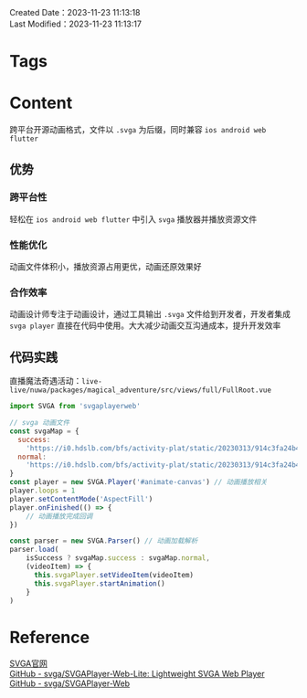 Created Date：2023-11-23 11:13:18  
Last Modified：2023-11-23 11:13:17

# Tags

# Content

跨平台开源动画格式，文件以 `.svga` 为后缀，同时兼容 `ios android web flutter`

## 优势

### 跨平台性

轻松在 `ios android web flutter` 中引入 `svga` 播放器并播放资源文件  

### 性能优化

动画文件体积小，播放资源占用更优，动画还原效果好

### 合作效率

动画设计师专注于动画设计，通过工具输出 `.svga` 文件给到开发者，开发者集成 `svga player` 直接在代码中使用。大大减少动画交互沟通成本，提升开发效率

## 代码实践

直播魔法奇遇活动：`live-live/nuwa/packages/magical_adventure/src/views/full/FullRoot.vue`

```js
import SVGA from 'svgaplayerweb'

// svga 动画文件
const svgaMap = {
  success:
    'https://i0.hdslb.com/bfs/activity-plat/static/20230313/914c3fa24b42b66ec286f08e3d89a3b7/reZDqJfiTw.svga',
  normal:
    'https://i0.hdslb.com/bfs/activity-plat/static/20230313/914c3fa24b42b66ec286f08e3d89a3b7/4klbkrH7qP.svga'
}
const player = new SVGA.Player('#animate-canvas') // 动画播放相关
player.loops = 1
player.setContentMode('AspectFill')
player.onFinished(() => {
	// 动画播放完成回调
})

const parser = new SVGA.Parser() // 动画加载解析
parser.load(
    isSuccess ? svgaMap.success : svgaMap.normal,
    (videoItem) => {
      this.svgaPlayer.setVideoItem(videoItem)
      this.svgaPlayer.startAnimation()
    }
)
```

# Reference

[SVGA官网](https://svga.io/index.html)  
[GitHub - svga/SVGAPlayer-Web-Lite: Lightweight SVGA Web Player](https://github.com/svga/SVGAPlayer-Web-Lite)  
[GitHub - svga/SVGAPlayer-Web](https://github.com/svga/SVGAPlayer-Web)
